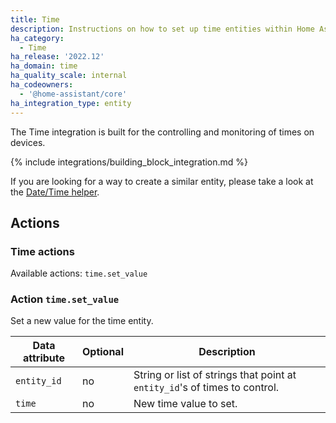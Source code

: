 ```yaml
---
title: Time
description: Instructions on how to set up time entities within Home Assistant.
ha_category:
  - Time
ha_release: '2022.12'
ha_domain: time
ha_quality_scale: internal
ha_codeowners:
  - '@home-assistant/core'
ha_integration_type: entity
---
```


The Time integration is built for the controlling and monitoring of times on devices.

{% include integrations/building_block_integration.md %}

If you are looking for a way to create a similar entity, please take a look at the [Date/Time helper](/integrations/input_datetime).

## Actions

### Time actions

Available actions: `time.set_value`

### Action `time.set_value`

Set a new value for the time entity.

| Data attribute | Optional | Description |
| ---------------------- | -------- | ----------- |
| `entity_id` | no | String or list of strings that point at `entity_id`'s of times to control.
| `time` | no | New time value to set.
